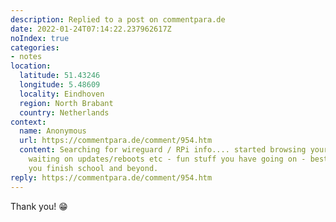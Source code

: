 ```yaml
---
description: Replied to a post on commentpara.de
date: 2022-01-24T07:14:22.237962617Z
noIndex: true
categories:
- notes
location:
  latitude: 51.43246
  longitude: 5.48609
  locality: Eindhoven
  region: North Brabant
  country: Netherlands
context:
  name: Anonymous
  url: https://commentpara.de/comment/954.htm
  content: Searching for wireguard / RPi info.... started browsing your site while
    waiting on updates/reboots etc - fun stuff you have going on - best wishes as
    you finish school and beyond.
reply: https://commentpara.de/comment/954.htm
---
```


Thank you! 😁
